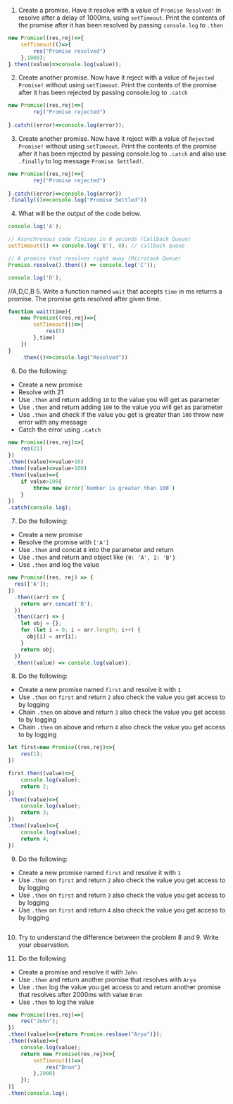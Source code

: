 1. Create a promise. Have it resolve with a value of `Promise Resolved!` in resolve after a delay of 1000ms, using `setTimeout`. Print the contents of the promise after it has been resolved by passing `console.log` to `.then`

```js
new Promise((res,rej)=>{
    setTimeout(()=>{
        res("Promise resolved")
    },1000);
}.then((value)=>console.log(value));
```

2. Create another promise. Now have it reject with a value of `Rejected Promise!` without using `setTimeout`. Print the contents of the promise after it has been rejected by passing console.log to `.catch`

```js
new Promise((res,rej)=>{
        rej("Promise rejected")
    
}.catch((error)=>console.log(error));
```

3. Create another promise. Now have it reject with a value of `Rejected Promise!` without using `setTimeout`. Print the contents of the promise after it has been rejected by passing console.log to `.catch` and also use `.finally` to log message `Promise Settled!`.

```js
new Promise((res,rej)=>{
        rej("Promise rejected")
    
}.catch((error)=>console.log(error))
.finally(()=>console.log("Promise Settled"))
```

4. What will be the output of the code below.

```js
console.log('A');

// Asynchronous code finises in 0 seconds (Callback Queue)
setTimeout(() => console.log('B'), 0); // callback queue

// A promise that resolves right away (Microtask Queue)
Promise.resolve().then(() => console.log('C'));

console.log('D');
```
//A,D,C,B
5. Write a function named `wait` that accepts `time` in ms returns a promise. The promise gets resolved after given time.

```js
function wait(time){
    new Promise((res,rej)=>{
        setTimeout(()=>{
            res(5)
        },time)
    })
}
    .then(()=>console.log("Resolved"))
```

6. Do the following:

- Create a new promise
- Resolve with 21
- Use `.then` and return adding `10` to the value you will get as parameter
- Use `.then` and return adding `100` to the value you will get as parameter
- Use `.then` and check if the value you get is greater than `100` throw new error with any message
- Catch the error using `.catch`

```js
new Promise((res,rej)=>{
    res(21)
})
.then((value)=>value+10)
.then((value)=>value+100)
.then((value)=>{
    if value>100{
        throw new Error(`Number is greater than 100`)
    }
})
.catch(console.log);
```

7. Do the following:

- Create a new promise
- Resolve the promise with `['A']`
- Use `.then` and concat `B` into the parameter and return
- Use `.then` and return and object like `{0: 'A', 1: 'B'}`
- Use `.then` and log the value

```js
new Promise((res, rej) => {
  res(['A']);
})
  .then((arr) => {
    return arr.concat('B');
  })
  .then((arr) => {
    let obj = {};
    for (let i = 0; i < arr.length; i++) {
      obj[i] = arr[i];
    }
    return obj;
  })
  .then((value) => console.log(value));
```

8. Do the following:

- Create a new promise named `first` and resolve it with `1`
- Use `.then` on `first` and return `2` also check the value you get access to by logging
- Chain `.then` on above and return `3` also check the value you get access to by logging
- Chain `.then` on above and return `4` also check the value you get access to by logging

```js
let first=new Promise((res,rej)=>{
    res(1);
})

first.then((value)=>{
    console.log(value);
    return 2;
})
.then((value)=>{
    console.log(value);
    return 3;
})
.then((value)=>{
    console.log(value);
    return 4;
})
```

9. Do the following:

- Create a new promise named `first` and resolve it with `1`
- Use `.then` on `first` and return `2` also check the value you get access to by logging
- Use `.then` on `first` and return `3` also check the value you get access to by logging
- Use `.then` on `first` and return `4` also check the value you get access to by logging

```js

```

10. Try to understand the difference between the problem 8 and 9. Write your observation.

11. Do the following

- Create a promise and resolve it with `John`
- Use `.then` and return another promise that resolves with `Arya`
- Use `.then` log the value you get access to and return another promise that resolves after 2000ms with value `Bran`
- Use `.then` to log the value

```js
new Promise((res,rej)=>{
    res("John");
})
.then((value)=>{return Promise.reslove("Arya")});
.then((value)=>{
    console.log(value);
    return new Promise(res,rej)=>{
        setTimeout(()=>{
            res("Bran")
        },2000)
    });
)}
.then(console.log);
```
